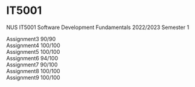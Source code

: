 # IT5001
NUS IT5001 Software Development Fundamentals 2022/2023 Semester 1

Assignment3 90/90
<br>
Assignment4 100/100
<br>
Assignment5 100/100
<br>
Assignment6 94/100
<br>
Assignment7 90/100
<br>
Assignment8 100/100
<br>
Assignment9 100/100
